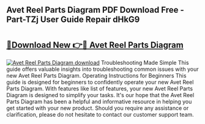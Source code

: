## Avet Reel Parts Diagram PDF Download Free - Part-TZj User Guide Repair dHkG9

# <h2><a href="http://dfl0ac.blite.top/?on=Avet+Reel+Parts+Diagram">🔗Download New 👉🔴 Avet Reel Parts Diagram</a></h2>

[![Avet Reel Parts Diagram download](https://i.imgur.com/lujVjoI.png)](http://dfl0ac.blite.top/?on=Avet+Reel+Parts+Diagram)
Troubleshooting Made Simple This guide offers valuable insights into troubleshooting common issues with your new Avet Reel Parts Diagram. Operating Instructions for Beginners This guide is designed for beginners to confidently operate your new Avet Reel Parts Diagram. With features like list of features, your new Avet Reel Parts Diagram is designed to simplify your tasks. It's our hope that the Avet Reel Parts Diagram has been a helpful and informative resource in helping you get started with your new product. Should you require any assistance or clarification, please do not hesitate to contact our customer support team.
